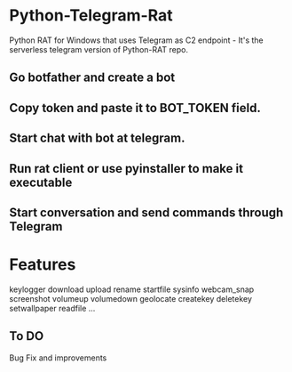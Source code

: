 # Python-Telegram-Rat

Python RAT for Windows that uses Telegram as C2 endpoint - It's the serverless telegram version of Python-RAT repo.

## Go botfather and create a bot

## Copy token and paste it to BOT_TOKEN field.

## Start chat with bot at telegram. 

## Run rat client or use pyinstaller to make it executable

## Start conversation and send commands through Telegram

# Features
keylogger
download
upload
rename
startfile
sysinfo
webcam_snap
screenshot
volumeup
volumedown
geolocate
createkey
deletekey
setwallpaper
readfile
...

## To DO
Bug Fix and improvements
